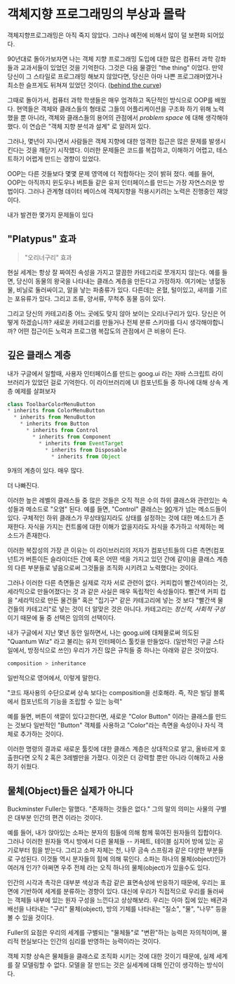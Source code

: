 # 객체지향 프로그래밍의 부상과 몰락

객체지향프로그래밍은 아직 죽지 않았다. 그러나 예전에 비해서 많이 덜 보편화 되어있다.

90년대로 돌아가보자면 나는 객체 지향 프로그래밍 도입에 대한 많은 컴퓨터 과학 강좌들과 교과서들이 있었던 것을 기억한다. 그것은 다음 물결인 "the thing" 이었다. 만약 당신이 그 스타일로 프로그래밍 해보지 않았다면, 당신은 아마 나쁜 프로그래머였거나 최소한 슬프게도 뒤쳐져 있었던 것이다. ([behind the curve]([https://dictionary.cambridge.org/ko/%EC%82%AC%EC%A0%84/%EC%98%81%EC%96%B4/be-behind-the-curve](https://dictionary.cambridge.org/ko/사전/영어/be-behind-the-curve)))

그때로 돌아가서, 컴퓨터 과학 학생들은 매우 엄격하고 독단적인 방식으로 OOP를 배웠다. 현역들은 객체와 클래스들의 형태로 그들의 어플리케이션을 구조화 하기 위해 노력했을 뿐 아니라, 객체와 클래스들의 용어의 관점에서 *problem space* 에 대해 생각해야했다. 이 연습은 "객체 지향 분석과 설계" 로 알려져 있다.

그러나, 몇년이 지나면서 사람들은 객체 지향에 대한 엄격한 접근은 많은 문제를 발생시킨다는 것을 깨닫기 시작했다. 이러한 문제들은 코드를 복잡하고, 이해하기 어렵고, 테스트하기 어렵게 만드는 경향이 있었다.

OOP는 다른 것들보다 몇몇 문제 영역에 더 적합하다는 것이 밝혀 졌다. 예를 들어, OOP는 아직까지 윈도우나 버튼들 같은 유저 인터페이스를 만드는 가장 자연스러운 방법이다. 그러나 관계형 데이터 베이스에 객체지향을 적용시키려는 노력은 진행중인 재앙이다.

내가 발견한 몇가지 문제들이 있다



## "Platypus" 효과

> "오리너구리" 효과

현실 세계는 항상 잘 짜여진 속성을 가지고 깔끔한 카테고리로 쪼개지지 않는다. 예를 들면, 당신이 동물의 왕국을 나타내는 클래스 계층을 만든다고 가정하자. 여기에는 냉혈동물, 비닐로 둘러싸이고, 알을 낳는 파충류가 있다. 다른데는 온혈, 털이있고, 새끼를 기르는 포유류가 있다. 그리고 조류, 양서류, 무척추 동물 등이 있다.

그리고 당신의 카테고리중 어느 곳에도 맞지 않아 보이는 오리너구리가 있다. 당신은 어떻게 하겠습니까? 새로운 카테고리를 만들거나 전체 분류 스키마를 다시 생각해야합니까? 어떤 접근이든 노력과 프로그램 복잡도의 관점에서 큰 비용이 든다.



## 깊은 클래스 계층

내가 구글에서 일할때, 사용자 인터페이스를 만드는 goog.ui 라는 자바 스크립트 라이브러리가 있었던 걸로 기억한다. 이 라이브러리에 UI 컴포넌트들 중 하나에 대해 상속 계층 예제를 살펴보자

```javascript
class ToolbarColorMenuButton
* inherits from ColorMenuButton
  * inherits from MenuButton
    * inherits from Button
      * inherits from Control
        * inherits from Component
          * inherits from EventTarget
            * inherits from Disposable
              * inherits from Object
```

9개의 계층이 있다. 매우 많다.

더 나빠진다.

이러한 높은 레벨의 클래스들 중 많은 것들은 오직 적은 수의 하위 클래스와 관련있는 속성들과 메소드로  "오염" 된다. 예를 들면, "Control" 클래스는 [90](https://google.github.io/closure-library/api/goog.ui.Control.html)개가 넘는 메소드들이 있다. 구체적인 하위 클래스가 무상태일지라도 상태를 설정하는 것에 대한 메소드가 존재한다. 자식을 가지는 컨트롤에 대한 이해가 없을지라도 자식을 추가하고 삭제하는 메소드가 존재한다.

이러한 복잡성의 가장 큰 이유는 이 라이브러리의 저자가 컴포넌트들의 다른 측면(컴포넌트가 버튼이든 슬라이더든 간에 혹은 어떤 색을 가지고 있던 간에 같이)을 클래스 계층의 다른 부분들로 넣음으로써 그것들을 조직화 시키려고 노력했다는 것이다. 

그러나 이러한 다른 측면들은 실제로 각자 서로 관련이 없다. 커피컵이 빨간색이라는 것, 세라믹으로 만들어졌다는 것 과 같은 사실은 매우 독립적인 속성들이다. 빨간색 커피 컵을 "세라믹으로 만든 물건들" 혹은 "집기구" 같은 카테고리에 넣는 것 보다 "빨간색 물건들의 카테고리"로 넣는 것이 더 알맞은 것은 아니다. 카테고리는 *정신적, 사회적 구성* 이기 때문에 둘 중 선택은 임의의 선택이다.



내가 구글에서 지난 몇년 동안 일하면서, 나는 goog.ui에 대체물로써 의도된 "Quantum Wiz" 라고 불리는 유저 인터페이스 툴킷을 만들었다. (일반적인 구글 스타일에서, 방정식으로 쓰인) 우리가 가진 많은 규칙들 중 하나는 아래와 같은 것이었다.

```sh
composition > inheritance
```

일반적으로 영어에서, 이렇게 말한다.

"코드 재사용의 수단으로써 상속 보다는 composition을 선호해라. 즉, 작은 빌딩 블록에서 컴포넌트의 기능을 조립할 수 있는 능력"

예를 들면, 버튼이 색깔이 있다고한다면, 새로운 "Color Button" 이라는 클래스를 만드는 것보다 일반적인 "Button" 객체를 사용하고 "Color"라는 측면을 속성이나 자식 객체로 추가하는 것이다.

이러한 명령의 결과로 새로운 툴킷에 대한 클래스 계층은 상대적으로 얕고, 올바르게 호출한다면 오직 2 혹은 3레벨만을 가졌다. 이것은 더 강력할 뿐만 아니라 이해하고 사용하기 쉬웠다.



## 물체(Object)들은 실제가 아니다

Buckminster Fuller는 말했다. "존재하는 것들은 없다." 그의 말의 의미는 사물의 구별은 대부분 인간의 편견 이라는 것이다.

예를 들어, 내가 앉아있는 소파는 분자의 힘들에 의해 함께 묶여진 원자들의 집합이다. 그러나 이러한 원자들 역시 방에서 다른 물체들 -- 카페트, 테이블 심지어 방에 있는 공기로부터 힘을 받는다. 그리고 소파 자체는 천, 나무 금속 스프링과 같은 다양한 부분들로 구성된다. 이것들 역시 분자들의 힘에 의해 묶인다. 소파는 하나의 물체(object)인가 여러개 인가? 아쩌면 우주 전체 라는 오직 하나의 물체(object)가 있을수도 있다.

인간의 시각과 촉각은 대부분 색상과 촉감 같은 표면속성에 반응하기 때문에, 우리는 표면에 기반하여 세계를 분류하는 경향이 있다. 대신에 우리가 직접적으로 우리를 둘러싸는 객체들 내부에 있는 원자 구성을 느낀다고 상상해보라. 우리는 아마 집에 있는 배관과 배선을 나타내는 "구리" 물체(object), 방의 기체를 나타내는 "질소", "물", "나무" 등을 볼 수 있을 것이다.

Fuller의 요점은 우리의 세계를 구별되는 "물체들"로 "변환"하는 능력은 자의적이며, 물리적 현실보다는 인간의 심리를 반영하는 능력이라는 것이다.

객체 지향 상속은 물체들을 클래스로 조직화 시키는 것에 대한 것이기 때문에, 실제 세계를 잘 모델링할 수 없다. 모델을 잘 만드는 것은 실세계에 대해 인간이 생각하는 방식이다.